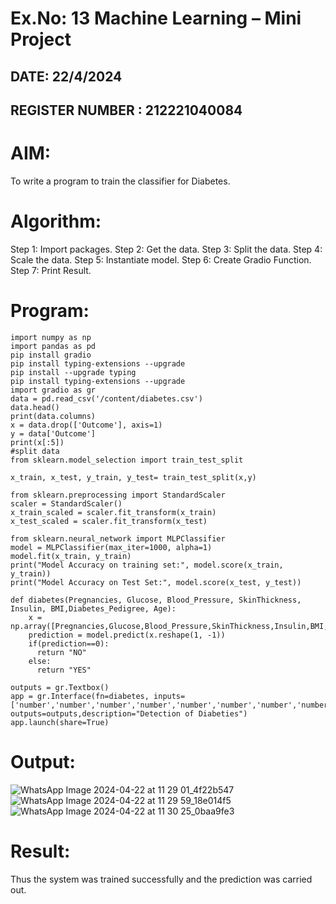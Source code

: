 # Ex.No: 13  Machine Learning – Mini Project  
## DATE: 22/4/2024                                                                           
## REGISTER NUMBER : 212221040084
# AIM: 
To write a program to train the classifier for Diabetes.
#  Algorithm:
Step 1: Import packages.
Step 2: Get the data.
Step 3: Split the data.
Step 4: Scale the data.
Step 5: Instantiate model.
Step 6: Create Gradio Function.
Step 7: Print Result.
# Program:
```
import numpy as np
import pandas as pd
pip install gradio
pip install typing-extensions --upgrade
pip install --upgrade typing
pip install typing-extensions --upgrade
import gradio as gr
data = pd.read_csv('/content/diabetes.csv')
data.head()
print(data.columns)
x = data.drop(['Outcome'], axis=1)
y = data['Outcome']
print(x[:5])
#split data
from sklearn.model_selection import train_test_split

x_train, x_test, y_train, y_test= train_test_split(x,y)

from sklearn.preprocessing import StandardScaler
scaler = StandardScaler()
x_train_scaled = scaler.fit_transform(x_train)
x_test_scaled = scaler.fit_transform(x_test)

from sklearn.neural_network import MLPClassifier
model = MLPClassifier(max_iter=1000, alpha=1)
model.fit(x_train, y_train)
print("Model Accuracy on training set:", model.score(x_train, y_train))
print("Model Accuracy on Test Set:", model.score(x_test, y_test))

def diabetes(Pregnancies, Glucose, Blood_Pressure, SkinThickness, Insulin, BMI,Diabetes_Pedigree, Age):
    x = np.array([Pregnancies,Glucose,Blood_Pressure,SkinThickness,Insulin,BMI,Diabetes_Pedigree,Age])
    prediction = model.predict(x.reshape(1, -1))
    if(prediction==0):
      return "NO"
    else:
      return "YES"

outputs = gr.Textbox()
app = gr.Interface(fn=diabetes, inputs=['number','number','number','number','number','number','number','number'], outputs=outputs,description="Detection of Diabeties")
app.launch(share=True)
```

# Output:
![WhatsApp Image 2024-04-22 at 11 29 01_4f22b547](https://github.com/HibaRajarajeswari/DIABETES-CLASSIFIER/assets/129970809/f424c4d6-6c97-4e06-bd97-e2dc888cf7b1)
![WhatsApp Image 2024-04-22 at 11 29 59_18e014f5](https://github.com/HibaRajarajeswari/DIABETES-CLASSIFIER/assets/129970809/5c569a5a-27a0-4523-a5c8-396977e73ea5)
![WhatsApp Image 2024-04-22 at 11 30 25_0baa9fe3](https://github.com/HibaRajarajeswari/DIABETES-CLASSIFIER/assets/129970809/e84dd75e-408e-4fac-93ce-02d003ffeb91)



# Result:
Thus the system was trained successfully and the prediction was carried out.
